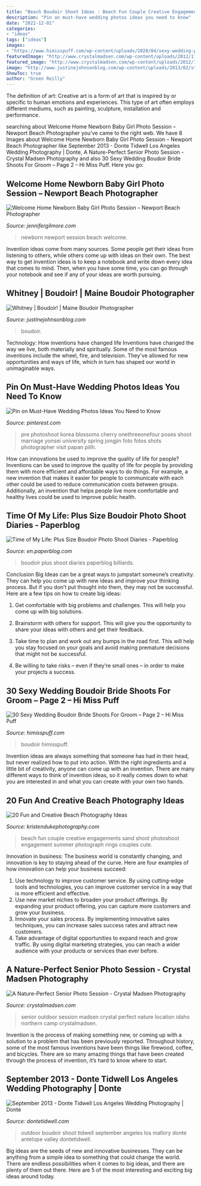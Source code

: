 ```yaml
---
title: "Beach Boudoir Shoot Ideas : Beach Fun Couple Creative Engagements Sand Shoot Photoshoot Engagement Summer Photograph Rings Couples Cute"
description: "Pin on must-have wedding photos ideas you need to know"
date: "2022-12-01"
categories:
- "ideas"
tags: ["ideas"]
images:
- "https://www.himisspuff.com/wp-content/uploads/2020/04/sexy-wedding-pictures-faithphotograthy-600x900.jpg"
featuredImage: "http://www.crystalmadsen.com/wp-content/uploads/2012/11/Outdoor-Senior-Pic-Ideas_008-682x1024.jpg"
featured_image: "http://www.crystalmadsen.com/wp-content/uploads/2012/11/Outdoor-Senior-Pic-Ideas_008-682x1024.jpg"
image: "http://www.justinejohnsonblog.com/wp-content/uploads/2013/02/storyboard00525(pp_w649_h977).jpg"
ShowToc: true
author: "Green Reilly"
---
```



The definition of art:
Creative art is a form of art that is inspired by or specific to human emotions and experiences. This type of art often employs different mediums, such as painting, sculpture, installation and performance.

	

		
searching about Welcome Home Newborn Baby Girl Photo Session – Newport Beach Photographer you've came to the right web. We have 8 Images about Welcome Home Newborn Baby Girl Photo Session – Newport Beach Photographer like September 2013 - Donte Tidwell Los Angeles Wedding Photography | Donte, A Nature-Perfect Senior Photo Session - Crystal Madsen Photography and also 30 Sexy Wedding Boudoir Bride Shoots For Groom – Page 2 – Hi Miss Puff. Here you go:
		
    
## Welcome Home Newborn Baby Girl Photo Session – Newport Beach Photographer

<img loading=lazy src="https://jennifergilmore.com/blog/wp-content/uploads/2014/07/blog_gilmore_studios_photo_orange_county_newport_beach_family_portrait_newborn_baby_girl_crib_house_decor_baby_room_nursery_house_session_love_cute_2.jpg" onerror="this.onerror=null;this.src='https://tse4.mm.bing.net/th?id=OIP.zKKUED7CsU1Vf-_cmFtcIwHaFS&amp;pid=15.1';" alt="Welcome Home Newborn Baby Girl Photo Session – Newport Beach Photographer">

_Source: jennifergilmore.com_

>newborn newport session beach welcome. 

	

Invention ideas come from many sources. Some people get their ideas from listening to others, while others come up with ideas on their own. The best way to get invention ideas is to keep a notebook and write down every idea that comes to mind. Then, when you have some time, you can go through your notebook and see if any of your ideas are worth pursuing.

    
## Whitney | Boudoir! | Maine Boudoir Photographer

<img loading=lazy src="http://www.justinejohnsonblog.com/wp-content/uploads/2013/02/storyboard00525(pp_w649_h977).jpg" onerror="this.onerror=null;this.src='https://tse1.mm.bing.net/th?id=OIP.ysCUYJN1O9DMq3XBeBmsYAHaLJ&amp;pid=15.1';" alt="Whitney | Boudoir! | Maine Boudoir Photographer">

_Source: justinejohnsonblog.com_

>boudoir. 

	

Technology: How inventions have changed life
Inventions have changed the way we live, both materially and spiritually. Some of the most famous inventions include the wheel, fire, and television. They've allowed for new opportunities and ways of life, which in turn has shaped our world in unimaginable ways.

    
## Pin On Must-Have Wedding Photos Ideas You Need To Know

<img loading=lazy src="https://i.pinimg.com/736x/9b/2d/bf/9b2dbf44a080df36c539fce38a19ccae.jpg" onerror="this.onerror=null;this.src='https://tse3.mm.bing.net/th?id=OIP.sR_XjhN_sQiWe5dr0AsPxgHaLF&amp;pid=15.1';" alt="Pin on Must-Have Wedding Photos Ideas You Need to Know">

_Source: pinterest.com_

>pre photoshoot korea blossoms cherry onethreeonefour poses shoot marriage yonsei university spring jongjin foto fotos shots photographer visit papan pilih. 

	

How can innovations be used to improve the quality of life for people?
Inventions can be used to improve the quality of life for people by providing them with more efficient and affordable ways to do things. For example, a new invention that makes it easier for people to communicate with each other could be used to reduce communication costs between groups. Additionally, an invention that helps people live more comfortable and healthy lives could be used to improve public health.

    
## Time Of My Life: Plus Size Boudoir Photo Shoot Diaries - Paperblog

<img loading=lazy src="https://m5.paperblog.com/i/91/912873/time-of-my-life-plus-size-boudoir-photo-shoot-L-rDxz_f.jpeg" onerror="this.onerror=null;this.src='https://tse3.mm.bing.net/th?id=OIP.Gbszhl1TGznRduh8zp0KjQAAAA&amp;pid=15.1';" alt="Time of My Life: Plus Size Boudoir Photo Shoot Diaries - Paperblog">

_Source: en.paperblog.com_

>boudoir plus shoot diaries paperblog billiards. 

	

Conclusion
Big Ideas can be a great ways to jumpstart someone’s creativity. They can help you come up with new ideas and improve your thinking process. But if you don’t put thought into them, they may not be successful. Here are a few tips on how to create big ideas:
1. Get comfortable with big problems and challenges. This will help you come up with big solutions.

2. Brainstorm with others for support. This will give you the opportunity to share your ideas with others and get their feedback.

3. Take time to plan and work out any bumps in the road first. This will help you stay focused on your goals and avoid making premature decisions that might not be successful.

4. Be willing to take risks – even if they’re small ones – in order to make your projects a success.

    
## 30 Sexy Wedding Boudoir Bride Shoots For Groom – Page 2 – Hi Miss Puff

<img loading=lazy src="https://www.himisspuff.com/wp-content/uploads/2020/04/sexy-wedding-pictures-faithphotograthy-600x900.jpg" onerror="this.onerror=null;this.src='https://tse4.mm.bing.net/th?id=OIP._oOkn2WhTy1yqY9AfDuxOwHaLH&amp;pid=15.1';" alt="30 Sexy Wedding Boudoir Bride Shoots For Groom – Page 2 – Hi Miss Puff">

_Source: himisspuff.com_

>boudoir himisspuff. 

	

Invention ideas are always something that someone has had in their head, but never realized how to put into action. With the right ingredients and a little bit of creativity, anyone can come up with an invention. There are many different ways to think of invention ideas, so it really comes down to what you are interested in and what you can create with your own two hands.

    
## 20 Fun And Creative Beach Photography Ideas

<img loading=lazy src="https://www.kristendukephotography.com/wp-content/uploads/2015/03/beach-engagements.jpg" onerror="this.onerror=null;this.src='https://tse3.mm.bing.net/th?id=OIP.RSVSqouTF9PTF5fDD0uOqAHaLH&amp;pid=15.1';" alt="20 Fun and Creative Beach Photography Ideas">

_Source: kristendukephotography.com_

>beach fun couple creative engagements sand shoot photoshoot engagement summer photograph rings couples cute. 

	

Innovation in business:
The business world is constantly changing, and innovation is key to staying ahead of the curve. Here are four examples of how innovation can help your business succeed: 
1. Use technology to improve customer service. By using cutting-edge tools and technologies, you can improve customer service in a way that is more efficient and effective.
2. Use new market niches to broaden your product offerings. By expanding your product offering, you can capture more customers and grow your business. 
3. Innovate your sales process. By implementing innovative sales techniques, you can increase sales success rates and attract new customers. 
4. Take advantage of digital opportunities to expand reach and grow traffic. By using digital marketing strategies, you can reach a wider audience with your products or services than ever before.

    
## A Nature-Perfect Senior Photo Session - Crystal Madsen Photography

<img loading=lazy src="http://www.crystalmadsen.com/wp-content/uploads/2012/11/Outdoor-Senior-Pic-Ideas_008-682x1024.jpg" onerror="this.onerror=null;this.src='https://tse3.mm.bing.net/th?id=OIP.sAK80DKeeJVsOPOmvz70LwHaLH&amp;pid=15.1';" alt="A Nature-Perfect Senior Photo Session - Crystal Madsen Photography">

_Source: crystalmadsen.com_

>senior outdoor session madsen crystal perfect nature location idaho northern camp crystalmadsen. 

	

Invention is the process of making something new, or coming up with a solution to a problem that has been previously reported. Throughout history, some of the most famous inventions have been things like firewood, coffee, and bicycles. There are so many amazing things that have been created through the process of invention, it’s hard to know where to start.

    
## September 2013 - Donte Tidwell Los Angeles Wedding Photography | Donte

<img loading=lazy src="http://dontetidwell.com/wp-content/uploads/2013/09/wpid2693-los-angeles-wedding-photography-donte-tidwell-photo.jpg" onerror="this.onerror=null;this.src='https://tse4.mm.bing.net/th?id=OIP.0NUl3EXKWGppoc750k65jgHaLH&amp;pid=15.1';" alt="September 2013 - Donte Tidwell Los Angeles Wedding Photography | Donte">

_Source: dontetidwell.com_

>outdoor boudoir shoot tidwell september angeles los mallory donte antelope valley dontetidwell. 

	

Big ideas are the seeds of new and innovative businesses. They can be anything from a simple idea to something that could change the world. There are endless possibilities when it comes to big ideas, and there are plenty of them out there. Here are 5 of the most interesting and exciting big ideas around today.

